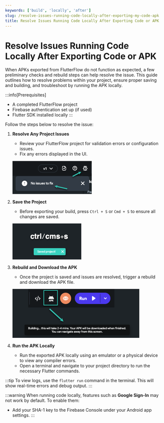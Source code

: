 ```yaml
---
keywords: ['build', 'locally', 'after']
slug: /resolve-issues-running-code-locally-after-exporting-my-code-apk
title: Resolve Issues Running Code Locally After Exporting Code or APK
---
```


# Resolve Issues Running Code Locally After Exporting Code or APK

When APKs exported from FlutterFlow do not function as expected, a few preliminary checks and rebuild steps can help resolve the issue. This guide outlines how to resolve problems within your project, ensure proper saving and building, and troubleshoot by running the APK locally.

:::info[Prerequisites]
- A completed FlutterFlow project
- Firebase authentication set up (if used)
- Flutter SDK installed locally
:::

Follow the steps below to resolve the issue:

   1. **Resolve Any Project Issues**
      - Review your FlutterFlow project for validation errors or configuration issues.
      - Fix any errors displayed in the UI.

      ![](../assets/20250430121526027709.png)

   2. **Save the Project**
      - Before exporting your build, press `Ctrl + S` or `Cmd + S` to ensure all changes are saved.

      ![](../assets/20250430121526232282.png)

   3. **Rebuild and Download the APK**
      - Once the project is saved and issues are resolved, trigger a rebuild and download the APK file.

      ![](../assets/20250430121526436202.png)

   4. **Run the APK Locally**
      - Run the exported APK locally using an emulator or a physical device to view any compiler errors.
      - Open a terminal and navigate to your project directory to run the necessary Flutter commands.

:::tip
To view logs, use the `flutter run` command in the terminal. This will show real-time errors and debug output.
:::

:::warning
When running code locally, features such as **Google Sign-In** may not work by default. To enable them:
- Add your SHA-1 key to the Firebase Console under your Android app settings.
:::